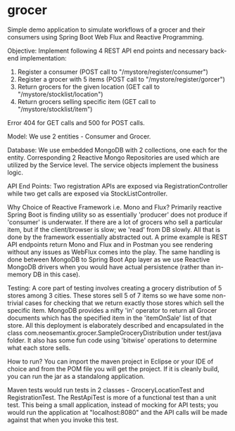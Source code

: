 # grocer

Simple demo application to simulate workflows of a grocer and their consumers using Spring Boot Web Flux and Reactive Programming.

Objective:
Implement following 4 REST API end points and necessary back-end implementation:

1)  Register a consumer (POST call to "/mystore/register/consumer")
2)  Register a grocer with 5 items (POST call to "/mystore/register/gorcer")
3)  Return grocers for the given location (GET call to "/mystore/stocklist/location")
4)  Return grocers selling specific item (GET call to "/mystore/stocklist/item")

Error 404 for GET calls and 500 for POST calls.

Model:
We use 2 entities - Consumer and Grocer. 

Database:
We use embedded MongoDB with 2 collections, one each for the entity. Corresponding 2 Reactive Mongo Repositories are used which are utilized by the Service level. The service objects implement the business logic.

API End Points:
Two registration APIs are exposed via RegistrationController while two get calls are exposed via StockListController.

Why Choice of Reactive Framework i.e. Mono and Flux?
Primarily reactive Spring Boot is finding utility so as essentially 'producer' does not produce if 'consumer' is underwater. If there are a lot of grocers who sell a particular item, but if the client/browser is slow; we 'read' from DB slowly. All that is done by the framework essentially abstracted out. A prime example is REST API endpoints return Mono and Flux and in Postman you see rendering without any issues as WebFlux comes into the play. The same handling is done between MongoDB to Spring Boot App layer as we use Reactive MongoDB drivers when you would have actual persistence (rather than in-memory DB in this case). 

Testing:
A core part of testing involves creating a grocery distribution of 5 stores among 3 cities. These stores sell 5 of 7 items so we have some non-trivial cases for checking that we return exactly those stores which sell the specific item. MongoDB provides a nifty 'in' operator to return all Grocer documents which has the specified item in the 'itemOnSale' list of that store. All this deployment is elaborately described and encapsulated in the class com.neosemantix.grocer.SampleGroceryDistribution under test/java folder. It also has some fun code using 'bitwise' operations to determine what each store sells.

How to run?
You can import the maven project in Eclipse or your IDE of choice and from the POM file you will get the project. If it is cleanly build, you can run the jar as a standalong application.

Maven tests would run tests in 2 classes - GroceryLocationTest and RegistrationTest. The RestApiTest is more of a functional test than a unit test. This being a small application, instead of mocking for API tests; you would run the application at "localhost:8080" and the API calls will be made against that when you invoke this test.
